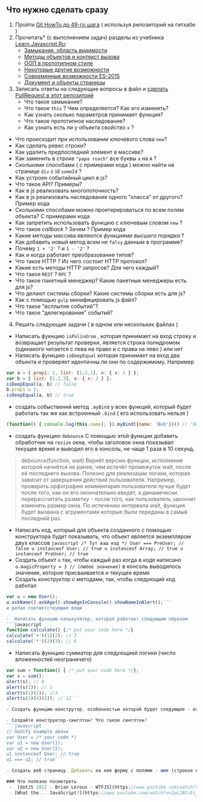 ## Что нужно сделать сразу
 1. Пройти [Git HowTo до 49-го шага](https://githowto.com/ru/) ( используя репозиторий на гитхабе )
 2. Прочитать* (с выполнением задач) разделы из учебника [Learn.Javascript.Ru](http://learn.javascript.ru/):
	- [Замыкания, область видимости](http://learn.javascript.ru/functions-closures)
	- [Методы объектов и контекст вызова](http://learn.javascript.ru/objects-more)
	- [ООП в прототипном стиле](http://learn.javascript.ru/prototypes)
	- [Некоторые другие возможности](http://learn.javascript.ru/js-misc)
	- [Современные возможности ES-2015](http://learn.javascript.ru/es-modern)
	- [Документ и объекты страницы](http://learn.javascript.ru/document)
 3. Записать ответы на следующие вопросы в файл и [сделать PullRequest в этот репозитоий](https://github.com/vvscode/js--base-course/issues/3)
	- Что такое замыкание?
	- Что такое `this` ? Чем определяется? Как его изменить?
	- Как узнать сколько параметров принимает функция?
	- Что такое прототипное наследование?
	- Как узнать есть ли у объекта свойство `x` ?
  - Что происходит при использовании ключевого слова `new`?
  - Как сделать ревес строки?
  - Как удалить предпоследний элемент в массиве?
  - Как заменить в строке `"papa roach"` все буквы `a` на `A` ?
  - Сколькими способами ( с примерами кода ) можно найти на странице `div` с id `someId` ?
  - Как устроен событийный цикл в js?
  - Что такое API? Примеры?
  - Как в js реализовать многопоточность?
  - Как в js реализовать наследование одного "класса" от другого? Пример кода
  - Сколькими способами можно проитерироваться по всем полям объекта? С примерами кода
  - Как запретить использовать функцию с ключевым словом `new` ?
  - Что такое _callback_ ? Зачем ? Пример кода
  - Какие методы массива являются _функциями высшего порядка_ ?
  - Как добавить новый метод всем не `falsy` данным в программе?
  - Почему `1 + '2'` ? и `1 - '2'` ?
  - Как и когда работает преобразование типов?
  - Что такое HTTP ? Из чего состоит HTTP протокол?
  - Какие есть методы HTTP запросов? Для чего каждый?
  - Что такое `REST` ? `RPC` ?
  - Что такое пакетный менеджер? Какие пакетные менеджеры есть для js?
  - Что делают системы сборки? Какие системы сборки есть для js?
  - Как с помощью `gulp` минифицировать js файл?
  - Что такое "всплытие событий"?
  - Что такое "делегирование" событий?
 4. Решить следующие задачи ( в одном или нескольких файлах )
  - Написать фукнцию `isPolindrom` , которая принимает на вход строку и возвращает результат проверки, является строка полндромом (одинакого читается с лева на право и с права на лево ) или нет
  - Написать функцию `isDeepEqual` которая принимает на вход два объекта и проверяет идентичны ли они по содержимому. Например
```javascript
var a = { prop1: 1, list: [1,2,3], o: { x: 2 } };
var b = { list: [1,2,3], o: { x: 2 } };
isDeepEqual(a, b) // false
b.prop1 = 1;
isDeepEqual(a, b) // true
```
 -  создать собыственнй метод `.myBind` у всех функций, который будет работать так же как встроенный `.bind` ( его использовать нельзя )
```javascript
(function() { console.log(this.name); }).myBind({name: 'Bob'})() // 'Bob'
```
- создать функцию `debounce` С помощью этой функции добавить обработчик на `resize` окна, чтобы заголовок окна показывал текущее время и выводил его в консоль, не чаще 1 раза в 10 секунд.
 > debounce(function, wait) 
 Вернёт версию функции, исполнение которой начнётся не ранее, чем истечёт промежуток wait, после её последнего вызова. Полезно для  реализации логики, которая зависит от завершения действий пользователя. Например, проверить орфографию комментария пользователя лучше будет после того, как он его окончательно введёт, а динамечески перерассчитать разметку - после того, как пользователь закончит изменять размер окна.
 > По истечению интервала wait, функция будет вызвана с агрументами которые были переданы в самый последний раз.

 - Написать код, который для объекта созданного с помощью конструктора будет показывать, что объект является экземпляром двух классов ```javascript
/* Тут ваш код */
User === PreUser; // false
u instanceof User; // true
u instanceof Array; // true
u instanceof PreUser; // true```
 - Создать объект `o` так, чтобы каждый раз когда в коде написано `o.magicProperty = 3 // (любое значение)` в консоль выводилось значение, которое присваивается и текущее время
  - Создать конструктор с методами, так, чтобы следующий код работал 
  ```javascript
  var u = new User();
  u.askName().askAge().showAgeInConsole().showNameInAlert();```
  и делал соответствующие вещи
  
-  Написать фукнцию-калькулятор, которая работает следующим образом 
```javascript
function calculate() {/* put your code here */}
calculate('+')(1)(2); // 3
calculate('*')(2)(3); // 6
```

- Написать фукнцию сумматор для следующией логики (число вложенностей неограничего) 
```javascript
var sum = function() { /* put your code here */};
var s = sum();
alert(s); // 0
alert(s(1)); // 1
alert(s(1)(2)); //3
alert(s(3)(4)(5)); // 12```

- Создать функцию-конструтор, особенностью которой будет следующее - если фукнцию вызвали без ключевого слова `new` она ведет себя так же, как если бы ее вызвали с этим ключевым словом

- Создайте конструктор-синглтон? Что такое синглтон? 
```javascript
// modify example above
var User = /* your code */
var u1 = new User(1);
var u2 = new User(2);
u1 instanceof User; // true
u1 === u2; // true```

- Создать веб страницу. Добавить на нее форму с полями - имя (строкое поле), родной город (Выпадающий список), Комментарий (многострочное поле), пол (radiobutton). При нажатии на кнопку - нужно собрать данные введенные в поля и вывести их в блоке под формой, после чего поля очистить.

### Что полезно посмотреть
 -  [dotJS 2012 - Brian Leroux - WTFJS](https://www.youtube.com/watch?v=et8xNAc2ic8)
 - [What the... JavaScript?](https://www.youtube.com/watch?v=2pL28CcEijU)

